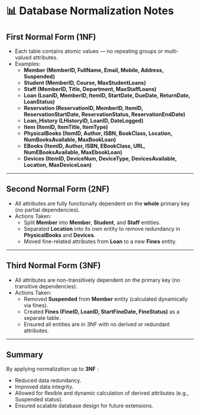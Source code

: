 # 📊 Database Normalization Notes

## First Normal Form (1NF)
- Each table contains atomic values — no repeating groups or multi-valued attributes.
- Examples:
  - **Member (MemberID, FullName, Email, Mobile, Address, Suspended)**
  - **Student (MemberID, Course, MaxStudentLoans)**
  - **Staff (MemberID, Title, Department, MaxStaffLoans)**
  - **Loan (LoanID, MemberID, ItemID, StartDate, DueDate, ReturnDate, LoanStatus)**
  - **Reservation (ReservationID, MemberID, ItemID, ReservationStartDate, ReservationStatus, ReservationEndDate)**
  - **Loan_History (LHistoryID, LoanID, DateLogged)**
  - **Item (ItemID, ItemTitle, ItemType)**
  - **PhysicalBooks (ItemID, Author, ISBN, BookClass, Location, NumBooksAvailable, MaxBookLoan)**
  - **EBooks (ItemID, Author, ISBN, EBookClass, URL, NumEBooksAvailable, MaxEbookLoan)**
  - **Devices (ItemID, DeviceNum, DeviceType, DevicesAvailable, Location, MaxDeviceLoan)**

---

## Second Normal Form (2NF)
- All attributes are fully functionally dependent on the **whole** primary key (no partial dependencies).
- Actions Taken:
  - Split **Member** into **Member**, **Student**, and **Staff** entities.
  - Separated **Location** into its own entity to remove redundancy in **PhysicalBooks** and **Devices**.
  - Moved fine-related attributes from **Loan** to a new **Fines** entity.

---

## Third Normal Form (3NF)
- All attributes are non-transitively dependent on the primary key (no transitive dependencies).
- Actions Taken:
  - Removed **Suspended** from **Member** entity (calculated dynamically via fines).
  - Created **Fines (FineID, LoanID, StartFineDate, FineStatus)** as a separate table.
  - Ensured all entities are in 3NF with no derived or redundant attributes.

---

## Summary
By applying normalization up to **3NF** :
- Reduced data redundancy.
- Improved data integrity.
- Allowed for flexible and dynamic calculation of derived attributes (e.g., Suspended status).
- Ensured scalable database design for future extensions.

